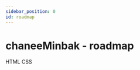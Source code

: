 ```yaml
---
sidebar_position: 0
id: roadmap
---
```


# chaneeMinbak - roadmap

<span className="badge badge--primary">HTML</span> <span className="badge badge--primary">CSS</span>
